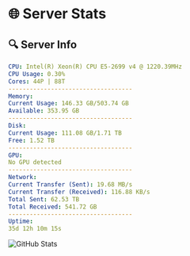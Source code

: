 # 🌐 Server Stats
## 🔍 Server Info
```yaml
CPU: Intel(R) Xeon(R) CPU E5-2699 v4 @ 1220.39MHz
CPU Usage: 0.30%
Cores: 44P | 88T
-----------------------------------
Memory:
Current Usage: 146.33 GB/503.74 GB
Available: 353.95 GB
-----------------------------------
Disk:
Current Usage: 111.08 GB/1.71 TB
Free: 1.52 TB
-----------------------------------
GPU:
No GPU detected
-----------------------------------
Network:
Current Transfer (Sent): 19.68 MB/s
Current Transfer (Received): 116.88 KB/s
Total Sent: 62.53 TB
Total Received: 541.72 GB
-----------------------------------
Uptime:
35d 12h 10m 15s
```
![GitHub Stats](https://img.shields.io/badge/Updated-2025-04-12_09:33:04-blue)